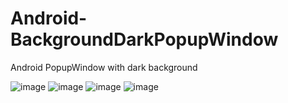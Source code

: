 # Android-BackgroundDarkPopupWindow
Android PopupWindow with dark background

![image](https://github.com/BakerJQ/Android-BackgroundDarkPopupWindow/tree/master/Screenshots/1.png)
![image](https://github.com/BakerJQ/Android-BackgroundDarkPopupWindow/tree/master/Screenshots/2.png)
![image](https://github.com/BakerJQ/Android-BackgroundDarkPopupWindow/tree/master/Screenshots/3.png)
![image](https://github.com/BakerJQ/Android-BackgroundDarkPopupWindow/tree/master/Screenshots/4.png)
